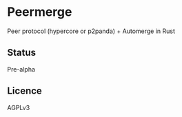 # Peermerge

Peer protocol (hypercore or p2panda) + Automerge in Rust

## Status

Pre-alpha

## Licence

AGPLv3

